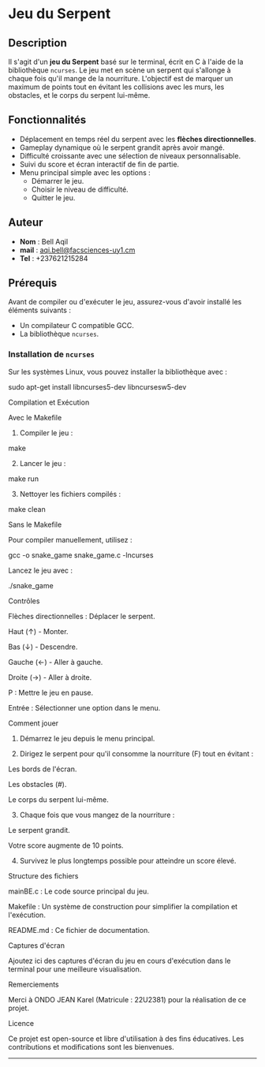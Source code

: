 # Jeu du Serpent

## Description
Il s'agit d'un **jeu du Serpent** basé sur le terminal, écrit en C à l'aide de la bibliothèque `ncurses`. Le jeu met en scène un serpent qui s'allonge à chaque fois qu'il mange de la nourriture. L'objectif est de marquer un maximum de points tout en évitant les collisions avec les murs, les obstacles, et le corps du serpent lui-même.

## Fonctionnalités
- Déplacement en temps réel du serpent avec les **flèches directionnelles**.
- Gameplay dynamique où le serpent grandit après avoir mangé.
- Difficulté croissante avec une sélection de niveaux personnalisable.
- Suivi du score et écran interactif de fin de partie.
- Menu principal simple avec les options :
  - Démarrer le jeu.
  - Choisir le niveau de difficulté.
  - Quitter le jeu.

## Auteur
- **Nom** : Bell Aqil 
- **mail** : aqi.bell@facsciences-uy1.cm
- **Tel** : +237621215284 

## Prérequis
Avant de compiler ou d'exécuter le jeu, assurez-vous d'avoir installé les éléments suivants :
- Un compilateur C compatible GCC.
- La bibliothèque `ncurses`.

### Installation de `ncurses`
Sur les systèmes Linux, vous pouvez installer la bibliothèque avec :

sudo apt-get install libncurses5-dev libncursesw5-dev

Compilation et Exécution

Avec le Makefile

1. Compiler le jeu :

make


2. Lancer le jeu :

make run


3. Nettoyer les fichiers compilés :

make clean



Sans le Makefile

Pour compiler manuellement, utilisez :

gcc -o snake_game snake_game.c -lncurses

Lancez le jeu avec :

./snake_game

Contrôles

Flèches directionnelles : Déplacer le serpent.

Haut (↑) - Monter.

Bas (↓) - Descendre.

Gauche (←) - Aller à gauche.

Droite (→) - Aller à droite.


P : Mettre le jeu en pause.

Entrée : Sélectionner une option dans le menu.


Comment jouer

1. Démarrez le jeu depuis le menu principal.


2. Dirigez le serpent pour qu'il consomme la nourriture (F) tout en évitant :

Les bords de l'écran.

Les obstacles (#).

Le corps du serpent lui-même.



3. Chaque fois que vous mangez de la nourriture :

Le serpent grandit.

Votre score augmente de 10 points.



4. Survivez le plus longtemps possible pour atteindre un score élevé.



Structure des fichiers

mainBE.c : Le code source principal du jeu.

Makefile : Un système de construction pour simplifier la compilation et l'exécution.

README.md : Ce fichier de documentation.


Captures d'écran

Ajoutez ici des captures d'écran du jeu en cours d'exécution dans le terminal pour une meilleure visualisation.

Remerciements

Merci à ONDO JEAN Karel (Matricule : 22U2381) pour la réalisation de ce projet.

Licence

Ce projet est open-source et libre d'utilisation à des fins éducatives. Les contributions et modifications sont les bienvenues.

---
